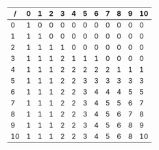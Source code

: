 | /  | 0 | 1 | 2 | 3 | 4 | 5 | 6 | 7 | 8 | 9 | 10 |
|----|---|---|---|---|---|---|---|---|---|---|----|
| 0  | 1 | 0 | 0 | 0 | 0 | 0 | 0 | 0 | 0 | 0 | 0  |
| 1  | 1 | 1 | 0 | 0 | 0 | 0 | 0 | 0 | 0 | 0 | 0  |
| 2  | 1 | 1 | 1 | 1 | 0 | 0 | 0 | 0 | 0 | 0 | 0  |
| 3  | 1 | 1 | 1 | 2 | 1 | 1 | 1 | 0 | 0 | 0 | 0  |
| 4  | 1 | 1 | 1 | 2 | 2 | 2 | 2 | 2 | 1 | 1 | 1  |
| 5  | 1 | 1 | 1 | 2 | 2 | 3 | 3 | 3 | 3 | 3 | 3  |
| 6  | 1 | 1 | 1 | 2 | 2 | 3 | 4 | 4 | 4 | 5 | 5  |
| 7  | 1 | 1 | 1 | 2 | 2 | 3 | 4 | 5 | 5 | 6 | 7  |
| 8  | 1 | 1 | 1 | 2 | 2 | 3 | 4 | 5 | 6 | 7 | 8  |
| 9  | 1 | 1 | 1 | 2 | 2 | 3 | 4 | 5 | 6 | 8 | 9  |
| 10 | 1 | 1 | 1 | 2 | 2 | 3 | 4 | 5 | 6 | 8 | 10 |